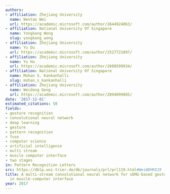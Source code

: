 ```yaml
---
authors:
- affiliation: Zhejiang University
  name: Wentao Wei
  url: https://academic.microsoft.com/author/2644924863/
- affiliation: National University Of Singapore
  name: Yongkang Wong
  slug: yongkang_wong
- affiliation: Zhejiang University
  name: Yu Du
  url: https://academic.microsoft.com/author/2527721897/
- affiliation: Zhejiang University
  name: Yu Hu
  url: https://academic.microsoft.com/author/2688599934/
- affiliation: National University Of Singapore
  name: Mohan S. Kankanhalli
  slug: mohan_s_kankanhalli
- affiliation: Zhejiang University
  name: Weidong Geng
  url: https://academic.microsoft.com/author/2894099885/
date: '2017-12-01'
estimated_citations: 58
fields:
- gesture recognition
- convolutional neural network
- deep learning
- gesture
- pattern recognition
- fuse
- computer science
- artificial intelligence
- multi stream
- muscle computer interface
- two stages
in: Pattern Recognition Letters
src: https://dblp.uni-trier.de/db/journals/prl/prl119.html#WeiWDHKG19
title: A multi-stream convolutional neural network for sEMG-based gesture recognition
  in muscle-computer interface
year: 2017
---
```

